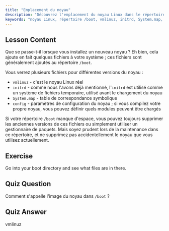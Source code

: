 ```yaml
---
title: "Emplacement du noyau"
description: "Découvrez l'emplacement du noyau Linux dans le répertoire /boot, en comprenant vmlinuz, initrd et System.map. Explorez les fichiers du noyau et gérez l'espace efficacement."
keywords: "noyau Linux, répertoire /boot, vmlinuz, initrd, System.map, débutant Linux, tutoriel noyau, guide Linux"
---
```


## Lesson Content

Que se passe-t-il lorsque vous installez un nouveau noyau ? Eh bien, cela ajoute en fait quelques fichiers à votre système ; ces fichiers sont généralement ajoutés au répertoire `/boot`.

Vous verrez plusieurs fichiers pour différentes versions du noyau :

- `vmlinuz` - c'est le noyau Linux réel
- `initrd` - comme nous l'avons déjà mentionné, l'`initrd` est utilisé comme un système de fichiers temporaire, utilisé avant le chargement du noyau
- `System.map` - table de correspondance symbolique
- `config` - paramètres de configuration du noyau ; si vous compilez votre propre noyau, vous pouvez définir quels modules peuvent être chargés

Si votre répertoire `/boot` manque d'espace, vous pouvez toujours supprimer les anciennes versions de ces fichiers ou simplement utiliser un gestionnaire de paquets. Mais soyez prudent lors de la maintenance dans ce répertoire, et ne supprimez pas accidentellement le noyau que vous utilisez actuellement.

## Exercise

Go into your boot directory and see what files are in there.

## Quiz Question

Comment s'appelle l'image du noyau dans `/boot` ?

## Quiz Answer

vmlinuz
